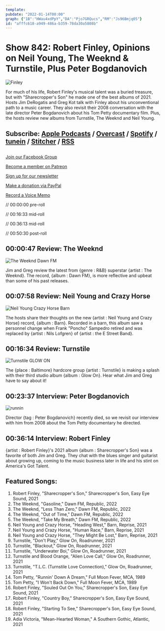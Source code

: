 ```yaml
---
template: 
pubdate: "2022-01-14T00:00"
graph: {"1B":"HWau4xdPpY","DA":"Pjo7GRQucs","RM":"Js96Bmjq05"}
id: "afffc618-a949-486a-b359-78da30a5808b"
---
```






# Show 842: Robert Finley, Opinions on Neil Young, The Weeknd & Turnstile, Plus Peter Bogdanovich

![Finley](https://static.soundopinions.org/images/2022/finley.jpeg)

For much of his life, Robert Finley's musical talent was a buried treasure, but with "Sharecropper's Son" he made one of the best albums of 2021. Hosts Jim DeRogatis and Greg Kot talk with Finley about his unconventional path to a music career. They also revisit their 2008 conversation with the late director Peter Bogdanovich about his Tom Petty documentary film. Plus, the hosts review new albums from Turnstile, The Weeknd and Neil Young. 



## Subscribe: [Apple Podcasts](https://itunes.apple.com/us/podcast/sound-opinions/id94793843) / [Overcast](https://overcast.fm/itunes94793843/sound-opinions) / [Spotify](https://open.spotify.com/show/1kNR8YL7TBrQuRxDdS4wtU) / [tunein](https://tunein.com/podcasts/Music-Podcasts/Sound-Opinions-p60273/) / [Stitcher](http://www.stitcher.com/podcast/sound-opinions) / [RSS](https://feeds.simplecast.com/Nn6fjnB0)



## 

[Join our Facebook Group](https://bit.ly/3sivr9T)

[Become a member on Patreon](https://bit.ly/3slWZvc)

[Sign up for our newsletter](https://bit.ly/3eEvRnG)

[Make a donation via PayPal](https://bit.ly/3dmt9lU)

[Record a Voice Memo](https://bit.ly/2RyD5Ah)

// 00:00:00 pre-roll

// 00:16:33 mid-roll

// 00:36:13 mid-roll

// 00:50:30 post-roll



## 00:00:47 Review: The Weeknd

![The Weeknd Dawn FM](https://static.soundopinions.org/assets/842/1B5.jpg)

Jim and Greg review the latest from {genre : R&B} superstar {artist : The Weeknd}. The record, {album : Dawn FM}, is more reflective and upbeat than some of his past releases.



## 00:07:58 Review: Neil Young and Crazy Horse

![Neil Young  Crazy Horse Barn](https://static.soundopinions.org/assets/842/DA12.jpg)

The hosts share their thoughts on the new {artist : Neil Young and Crazy Horse} record, {album : Barn}. Recorded in a barn, this album saw a personnel change when Frank "Poncho" Sampedro retired and was replaced by {artist : Nils Lofgren} of {artist : the E Street Band}.



## 00:16:34 Review: Turnstile

![Turnstile GLOW ON](https://static.soundopinions.org/assets/842/RM12.jpg)

The {place : Baltimore} hardcore group {artist : Turnstile} is making a splash with their third studio album {album : Glow On}. Hear what Jim and Greg have to say about it!



## 00:23:37 Interview: Peter Bogdanovich

![runnin](https://static.soundopinions.org/images/2022/812m1qpmibl._sl1425_.jpeg)

Director {tag : Peter Bogdanovich} recently died, so we revisit our interview with him from 2008 about the Tom Petty documentary he directed.



## 00:36:14 Interview: Robert Finley

{artist : Robert Finley}'s 2021 album {album : Sharecropper's Son} was a favorite of both Jim and Greg. They chat with the blues singer and guitarist about growing up, coming to the music business later in life and his stint on America's Got Talent.



## Featured Songs:

1. Robert Finley, "Sharecropper's Son," Sharecropper's Son, Easy Eye Sound, 2021
2. The Weeknd, "Gasoline," Dawn FM, Republic, 2022
3. The Weeknd, "Less Than Zero," Dawn FM, Republic, 2022
4. The Weeknd, "Out of Time," Dawn FM, Republic, 2022
5. The Weeknd, "Take My Breath," Dawn FM, Republic, 2022
6. Neil Young and Crazy Horse, "Heading West," Barn, Reprise, 2021
7. Neil Young and Crazy Horse, "Human Race," Barn, Reprise, 2021
8. Neil Young and Crazy Horse, "They Might Be Lost," Barn, Reprise, 2021
9. Turnstile, "Don't Play," Glow On, Roadrunner, 2021
10. Turnstile, "Blackout," Glow On, Roadrunner, 2021
11. Turnstile, "Underwater Boi," Glow On, Roadrunner, 2021
12. Turnstile and Blood Orange, "Alien Love Call," Glow On, Roadrunner, 2021
13. Turnstile, "T.L.C. (Turnstile Love Connection)," Glow On, Roadrunner, 2021
14. Tom Petty, "Runnin' Down A Dream," Full Moon Fever, MCA, 1989
15. Tom Petty, "I Won't Back Down," Full Moon Fever, MCA, 1989
16. Robert Finley, "Souled Out On You," Sharecropper's Son, Easy Eye Sound, 2021
17. Robert Finley, "Country Boy," Sharecropper's Son, Easy Eye Sound, 2021
18. Robert Finley, "Starting To See," Sharecropper's Son, Easy Eye Sound, 2021
19. Adia Victoria, "Mean-Hearted Woman," A Southern Gothic, Atlantic, 2021